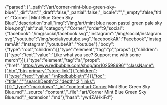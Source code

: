{"parsed":{"_path":"/art/corner-mint-blue-green-sky-blue","_dir":"art","_draft":false,"_partial":false,"_locale":"","_empty":false,"title":"Corner | Mint Blue Green Sky Blue","description":null,"img":"/img/art/mint blue neon pastel green pale sky blue.png","alt":null,"category":"Corner","order":9,"social":{"facebook":"/img/social/facebook.svg","instagram":"/img/social/instagram.svg","youtube":"/img/social/youtube.svg","facebookAlt":"Facebook","instagramAlt":"Instagram","youtubeAlt":"Youtube"},"body":{"type":"root","children":[{"type":"element","tag":"p","props":{},"children":[{"type":"text","value":"Like what you see? Support me with some merch"}]},{"type":"element","tag":"a","props":{"href":"https://www.redbubble.com/shop/ap/102598696","className":["btn","btn-primary","store-link"]},"children":[{"type":"text","value":"\nRedbubble\n"}]}],"toc":{"title":"","searchDepth":2,"depth":2,"links":[]}},"_type":"markdown","_id":"content:art:Corner Mint Blue Green Sky Blue.md","_source":"content","_file":"art/Corner Mint Blue Green Sky Blue.md","_extension":"md"},"hash":"yw4ZAHkiFd"}